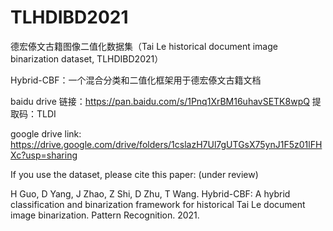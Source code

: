 # TLHDIBD2021
德宏傣文古籍图像二值化数据集（Tai Le historical document image binarization dataset, TLHDIBD2021）

Hybrid-CBF：一个混合分类和二值化框架用于德宏傣文古籍文档

baidu drive 链接：https://pan.baidu.com/s/1Pnq1XrBM16uhavSETK8wpQ 
提取码：TLDI

google drive link: https://drive.google.com/drive/folders/1cslazH7Ul7gUTGsX75ynJ1F5z01lFHXc?usp=sharing

If you use the dataset, please cite this paper: (under review)

H Guo, D Yang, J Zhao, Z Shi, D Zhu, T Wang. Hybrid-CBF: A hybrid classification and binarization framework for historical Tai Le document image binarization. Pattern Recognition. 2021.

